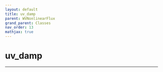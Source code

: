 ```yaml
---
layout: default
title: uv_damp
parent: WVNonlinearFlux
grand_parent: Classes
nav_order: 13
mathjax: true
---
```


#  uv_damp




---

